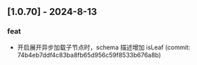 ## [1.0.70] - 2024-8-13

### feat

- 开启展开异步加载子节点时，schema 描述增加 isLeaf (commit: 74b4eb7ddf4c83ba8fb65d956c59f8533b676a8b)
